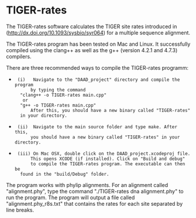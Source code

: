 TIGER-rates
===========

The TIGER-rates software calculates the TIGER site rates introduced 
in (http://dx.doi.org/10.1093/sysbio/syr064) for a multiple sequence alignment.

The TIGER-rates program has been tested on Mac and Linux. It successfully
compiled using the clang++ as well as the g++ (version 4.2.1 and 4.7.3)
compilers.

There are three recommended ways to compile the TIGER-rates programm:

*      (i)   Navigate to the "DAAD_project" directory and compile the program
            by typing the command
	    "clang++ -o TIGER-rates main.cpp"
	     or
	    "g++ -o TIGER-rates main.cpp"
            After this, you should have a new binary called "TIGER-rates"
	    in your directory.
*      (ii)  Navigate to the main source folder and type make. After this,
            you should have a new binary called "TIGER-rates" in your directory.
*      (iii) On Mac OSX, double click on the DAAD_project.xcodeproj file.
            This opens XCODE (if installed). Click on "Build and debug"
            to compile the TIGER-rates program. The executable can then be
	    found in the "build/Debug" folder.

The program works with phylip alignments. For an alignment called
"alignment.phy", type the command "./TIGER-rates dna alignment.phy"
to run the program.
The program will output a file called "alignment.phy_r8s.txt" that contains
the rates for each site separated by line breaks.

